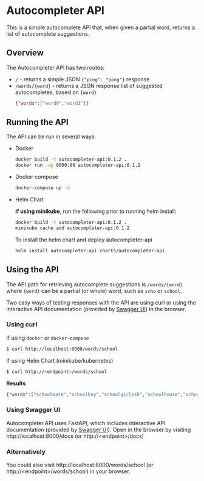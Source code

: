 # Autocompleter API

This is a simple autocomplete API that, when given a partial word, returns a list of autocomplete suggestions.

## Overview

The Autocompleter API has two routes:
 * `/` - returns a simple JSON `{"ping": "pong"}` response
 * `/words/{word}` - returns a JSON response list of suggested autocompletes, based on `{word}`
   ```json
   {"words":["word0","word1"]}
   ```

## Running the API

The API can be run in several ways:
 * Docker
   
   ```bash
   docker build -t autocompleter-api:0.1.2 .
   docker run -dp 8000:80 autocompleter-api:0.1.2
   ```

 * Docker compose
   
   ```bash
   docker-compose up -d
   ```

 * Helm Chart
   
   **If using minikube**, run the following prior to running helm install:
   
   ```bash
   docker build -t autocompleter-api:0.1.2 .
   minikube cache add autocompleter-api:0.1.2
   ```
   
   To install the helm chart and deploy autocompleter-api
   
   ```bash
   helm install autocompleter-api charts/autocompleter-api
   ```

## Using the API

The API path for retrieving autocomplete suggestions is `/words/{word}` where `{word}` can be a partial (or whole) word, such as `scho` or `school`.

Two easy ways of testing responses with the API are using curl or using the interactive API documentation (provided by [Swagger UI](https://github.com/swagger-api/swagger-ui)) in the browser.

### Using curl
If using `docker` or `docker-compose`
```bash
$ curl http://localhost:8000/words/school
```

If using Helm Chart (minikube/kubernetes)
```bash
$ curl http://<endpoint>/words/school
```

**Results**
```json
{"words":["schoolmate","schoolboy","schoolgirlish","schoolhouse","schoolyard","schoolmaster","schoolbook","school","schoolroom","schoolwork","schoolmarm","schoolgirl","schoolteacher"]}
```


### Using Swagger UI

Autocompleter API uses FastAPI, which includes interactive API documentation (provided by [Swagger UI](https://github.com/swagger-api/swagger-ui)).  Open in the browser by visiting http://localhost:8000/docs (or http://\<endpoint\>/docs)

### Alternatively

You could also visit http://localhost:8000/words/school (or http://\<endpoint\>/words/school) in your browser.

